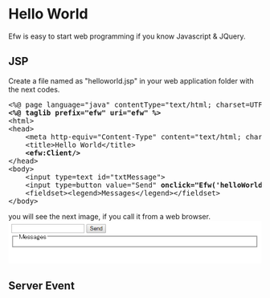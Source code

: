 <H1>Hello World</H1>

Efw is easy to start web programming if you know Javascript & JQuery.

<h2>JSP</h2>
Create a file named as "helloworld.jsp" in your web application folder with the next codes.
<pre>
&lt;%@ page language=&quot;java&quot; contentType=&quot;text/html; charset=UTF-8&quot; pageEncoding=&quot;UTF-8&quot;%&gt;
<b>&lt;%@ taglib prefix=&quot;efw&quot; uri=&quot;efw&quot; %&gt;</b>
&lt;html&gt;
&lt;head&gt;
	&lt;meta http-equiv=&quot;Content-Type&quot; content=&quot;text/html; charset=UTF-8&quot;&gt;
	&lt;title&gt;Hello World&lt;/title&gt;
	<b>&lt;efw:Client/&gt;</b>
&lt;/head&gt;
&lt;body&gt;
	&lt;input type=text id=&quot;txtMessage&quot;&gt;
	&lt;input type=button value=&quot;Send&quot; <b>onclick="Efw('helloWorld_sendMessage')"&gt;</b>
	&lt;fieldset&gt;&lt;legend&gt;Messages&lt;/legend&gt;&lt;/fieldset&gt;
&lt;/body&gt;
</pre>

you will see the next image, if you call it from a web browser.<br>
<img src="hello_world_jsp1.png">
<h2>Server Event</h2>


